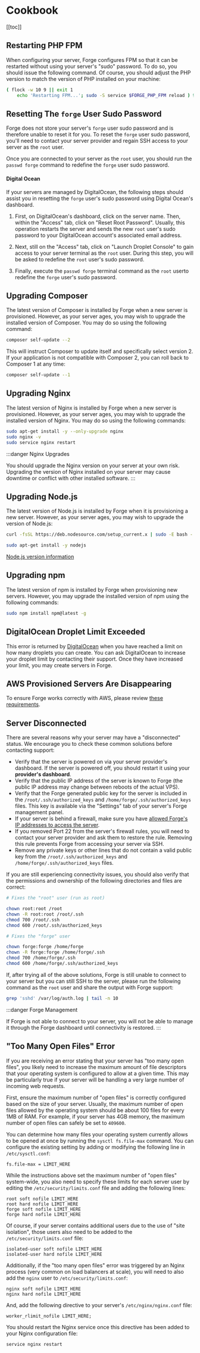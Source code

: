 # Cookbook

[[toc]]

## Restarting PHP FPM

When configuring your server, Forge configures FPM so that it can be restarted without using your server's "sudo" password. To do so, you should issue the following command. Of course, you should adjust the PHP version to match the version of PHP installed on your machine:

```bash
( flock -w 10 9 || exit 1
    echo 'Restarting FPM...'; sudo -S service $FORGE_PHP_FPM reload ) 9>/tmp/fpmlock
```

## Resetting The `forge` User Sudo Password

Forge does not store your server's `forge` user sudo password and is therefore unable to reset it for you. To reset the `forge` user sudo password, you'll need to contact your server provider and regain SSH access to your server as the `root` user.

Once you are connected to your server as the `root` user, you should run the `passwd forge` command to redefine the `forge` user sudo password.

#### Digital Ocean

If your servers are managed by DigitalOcean, the following steps should assist you in resetting the `forge` user's sudo password using Digital Ocean's dashboard.

1. First, on DigitalOcean's dashboard, click on the server name. Then, within the "Access" tab, click on "Reset Root Password". Usually, this operation restarts the server and sends the new `root` user's sudo password to your DigitalOcean account's associated email address.

2. Next, still on the "Access" tab, click on "Launch Droplet Console" to gain access to your server terminal as the `root` user. During this step, you will be asked to redefine the `root` user's sudo password.

3. Finally, execute the `passwd forge` terminal command as the `root` userto redefine the `forge` user's sudo password.

## Upgrading Composer

The latest version of Composer is installed by Forge when a new server is provisioned. However, as your server ages, you may wish to upgrade the installed version of Composer. You may do so using the following command:

```bash
composer self-update --2
```

This will instruct Composer to update itself and specifically select version 2. If your application is not compatible with Composer 2, you can roll back to Composer 1 at any time:

```bash
composer self-update --1
```

## Upgrading Nginx

The latest version of Nginx is installed by Forge when a new server is provisioned. However, as your server ages, you may wish to upgrade the installed version of Nginx. You may do so using the following commands:

```bash
sudo apt-get install -y --only-upgrade nginx
sudo nginx -v
sudo service nginx restart
```

:::danger Nginx Upgrades

You should upgrade the Nginx version on your server at your own risk. Upgrading the version of Nginx installed on your server may cause downtime or conflict with other installed software.
:::

## Upgrading Node.js

The latest version of Node.js is installed by Forge when it is provisioning a new server. However, as your server ages, you may wish to upgrade the version of Node.js:

```bash
curl -fsSL https://deb.nodesource.com/setup_current.x | sudo -E bash -

sudo apt-get install -y nodejs
```

[Node.js version information](https://nodejs.org/en/about/previous-releases/)

## Upgrading npm

The latest version of npm is installed by Forge when provisioning new servers. However, you may upgrade the installed version of npm using the following commands:

```bash
sudo npm install npm@latest -g
```

## DigitalOcean Droplet Limit Exceeded

This error is returned by [DigitalOcean](https://digitalocean.com) when you have reached a limit on how many droplets you can create. You can ask DigitalOcean to increase your droplet limit by contacting their support. Once they have increased your limit, you may create servers in Forge.

## AWS Provisioned Servers Are Disappearing

To ensure Forge works correctly with AWS, please review [these requirements](/servers/providers#amazon-aws-api-access).

## Server Disconnected

There are several reasons why your server may have a "disconnected" status. We encourage you to check these common solutions before contacting support:

- Verify that the server is powered on via your server provider's dashboard. If the server is powered off, you should restart it using your **provider's dashboard**.
- Verify that the public IP address of the server is known to Forge (the public IP address may change between reboots of the actual VPS).
- Verify that the Forge generated public key for the server is included in the `/root/.ssh/authorized_keys` and `/home/forge/.ssh/authorized_keys` files. This key is available via the "Settings" tab of your server's Forge management panel.
- If your server is behind a firewall, make sure you have [allowed Forge's IP addresses to access the server](/introduction#forge-ip-addresses).
- If you removed Port 22 from the server's firewall rules, you will need to contact your server provider and ask them to restore the rule. Removing this rule prevents Forge from accessing your server via SSH.
- Remove any private keys or other lines that do not contain a valid public key from the `/root/.ssh/authorized_keys` and `/home/forge/.ssh/authorized_keys` files.

If you are still experiencing connectivity issues, you should also verify that the permissions and ownership of the following directories and files are correct:

```bash
# Fixes the "root" user (run as root)

chown root:root /root
chown -R root:root /root/.ssh
chmod 700 /root/.ssh
chmod 600 /root/.ssh/authorized_keys

# Fixes the "forge" user

chown forge:forge /home/forge
chown -R forge:forge /home/forge/.ssh
chmod 700 /home/forge/.ssh
chmod 600 /home/forge/.ssh/authorized_keys
```

If, after trying all of the above solutions, Forge is still unable to connect to your server but you can still SSH to the server, please run the following command as the `root` user and share the output with Forge support:

```bash
grep 'sshd' /var/log/auth.log | tail -n 10
```

:::danger Forge Management

If Forge is not able to connect to your server, you will not be able to manage it through the Forge dashboard until connectivity is restored.
:::

## "Too Many Open Files" Error

If you are receiving an error stating that your server has "too many open files", you likely need to increase the maximum amount of file descriptors that your operating system is configured to allow at a given time. This may be particularly true if your server will be handling a very large number of incoming web requests.

First, ensure the maximum number of "open files" is correctly configured based on the size of your server. Usually, the maximum number of open files allowed by the operating system should be about 100 files for every 1MB of RAM. For example, if your server has 4GB memory, the maximum number of open files can safely be set to `409600`.

You can determine how many files your operating system currently allows to be opened at once by running the `sysctl fs.file-max` command. You can configure the existing setting by adding or modifying the following line in `/etc/sysctl.conf`:

```
fs.file-max = LIMIT_HERE 
```

While the instructions above set the maximum number of "open files" system-wide, you also need to specify these limits for each server user by editing the `/etc/security/limits.conf` file and adding the following lines:

```
root soft nofile LIMIT_HERE
root hard nofile LIMIT_HERE
forge soft nofile LIMIT_HERE
forge hard nofile LIMIT_HERE
```

Of course, if your server contains additional users due to the use of "site isolation", those users also need to be added to the `/etc/security/limits.conf` file:

```
isolated-user soft nofile LIMIT_HERE
isolated-user hard nofile LIMIT_HERE
```

Additionally, if the "too many open files" error was triggered by an Nginx process (very common on load balancers at scale), you will need to also add the `nginx` user to `/etc/security/limits.conf`:

```
nginx soft nofile LIMIT_HERE
nginx hard nofile LIMIT_HERE
```

And, add the following directive to your server's `/etc/nginx/nginx.conf` file:

```
worker_rlimit_nofile LIMIT_HERE;
```

You should restart the Nginx service once this directive has been added to your Nginx configuration file:

```
service nginx restart
```
